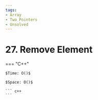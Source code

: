 ```yaml
---
tags:
- Array
- Two Pointers
- Unsolved
---
```



# 27. Remove Element

=== "C++"

    $Time: O()$

    $Space: O()$

    ``` c++
    ```